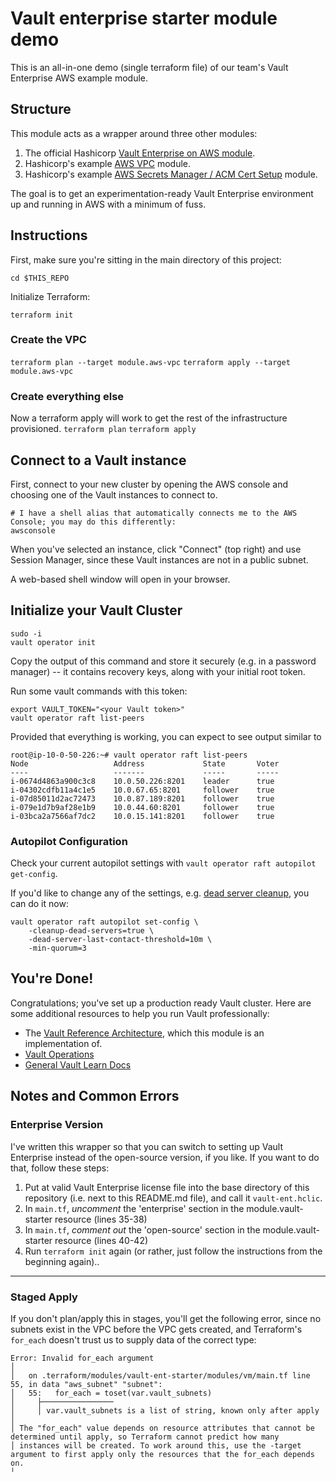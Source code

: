 # Vault enterprise starter module demo

This is an all-in-one demo (single terraform file) of our team's Vault Enterprise AWS example module.


## Structure
This module acts as a wrapper around three other modules:

1. The official Hashicorp [Vault Enterprise on AWS module](https://registry.terraform.io/modules/hashicorp/vault-ent-starter/aws/latest).
1. Hashicorp's example [AWS VPC](https://registry.terraform.io/modules/hashicorp/vault-ent-starter/aws/latest/examples/aws-vpc) module.
1. Hashicorp's example [AWS Secrets Manager / ACM Cert Setup](https://registry.terraform.io/modules/hashicorp/vault-ent-starter/aws/latest/examples/aws-secrets-manager-acm) module. 

The goal is to get an experimentation-ready Vault Enterprise environment up and running in AWS with a minimum of fuss.


## Instructions
First, make sure you're sitting in the main directory of this project:

`cd $THIS_REPO`

Initialize Terraform:

`terraform init`

### Create the VPC
`terraform plan --target module.aws-vpc`
`terraform apply --target module.aws-vpc`

### Create everything else
Now a terraform apply will work to get the rest of the infrastructure provisioned.
`terraform plan`
`terraform apply`


## Connect to a Vault instance
First, connect to your new cluster by opening the AWS console and choosing one of the Vault instances to connect to.

```
# I have a shell alias that automatically connects me to the AWS Console; you may do this differently:
awsconsole
```

When you've selected an instance, click "Connect" (top right) and use Session Manager, since these Vault instances are not in a public subnet.

A web-based shell window will open in your browser.


## Initialize your Vault Cluster

```
sudo -i
vault operator init
```

Copy the output of this command and store it securely (e.g. in a password manager) -- it contains recovery keys, along with your initial root token.

Run some vault commands with this token:

```
export VAULT_TOKEN="<your Vault token>"
vault operator raft list-peers

```

Provided that everything is working, you can expect to see output similar to
```
root@ip-10-0-50-226:~# vault operator raft list-peers
Node                   Address             State       Voter
----                   -------             -----       -----
i-0674d4863a900c3c8    10.0.50.226:8201    leader      true
i-04302cdfb11a4c1e5    10.0.67.65:8201     follower    true
i-07d85011d2ac72473    10.0.87.189:8201    follower    true
i-079e1d7b9af28e1b9    10.0.44.60:8201     follower    true
i-03bca2a7566af7dc2    10.0.15.141:8201    follower    true
```


### Autopilot Configuration

Check your current autopilot settings with `vault operator raft autopilot get-config`.

If you'd like to change any of the settings, e.g. [dead server cleanup](https://www.vaultproject.io/docs/concepts/integrated-storage/autopilot#dead-server-cleanup), you can do it now:

```
vault operator raft autopilot set-config \
    -cleanup-dead-servers=true \
    -dead-server-last-contact-threshold=10m \
    -min-quorum=3
```

## You're Done!
Congratulations; you've set up a production ready Vault cluster. Here are some additional resources to help you run Vault professionally:

* The [Vault Reference Architecture](https://learn.hashicorp.com/tutorials/vault/reference-architecture), which this module is an implementation of.
* [Vault Operations](https://learn.hashicorp.com/collections/vault/operations)
* [General Vault Learn Docs](https://learn.hashicorp.com/vault)


## Notes and Common Errors

### Enterprise Version

I've written this wrapper so that you can switch to setting up Vault Enterprise instead of the open-source version, if you like. If you want to do that, follow these steps:

1. Put at valid Vault Enterprise license file into the base directory of this repository (i.e. next to this README.md file), and call it `vault-ent.hclic`.
2. In `main.tf`, *uncomment* the 'enterprise' section in the module.vault-starter resource (lines 35-38)
3. In `main.tf`, *comment out* the 'open-source' section in the module.vault-starter resource (lines 40-42)
4. Run `terraform init` again (or rather, just follow the instructions from the beginning again)..

----------------------------


### Staged Apply

If you don't plan/apply this in stages, you'll get the following error, since no subnets exist in the VPC before the VPC gets created, and Terraform's `for_each` doesn't trust us to supply data of the correct type:

```
Error: Invalid for_each argument
│
│   on .terraform/modules/vault-ent-starter/modules/vm/main.tf line 55, in data "aws_subnet" "subnet":
│   55:   for_each = toset(var.vault_subnets)
│     ├────────────────
│     │ var.vault_subnets is a list of string, known only after apply
│
│ The "for_each" value depends on resource attributes that cannot be determined until apply, so Terraform cannot predict how many
│ instances will be created. To work around this, use the -target argument to first apply only the resources that the for_each depends on.
╵
```
